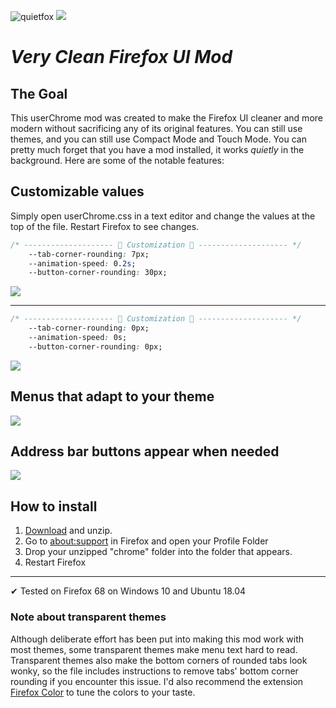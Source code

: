 ![quietfox](https://coekuss.com/quietfox/logo.png)
![](https://coekuss.com/quietfox/clean.png)
# *Very Clean Firefox UI Mod*

## The Goal
This userChrome mod was created to make the Firefox UI cleaner and more modern without sacrificing any of its original features. You can still use themes, and you can still use Compact Mode and Touch Mode. You can pretty much forget that you have a mod installed, it works *quietly* in the background. Here are some of the notable features:


## Customizable values 
Simply open userChrome.css in a text editor and change the values at the top of the file. Restart Firefox to see changes.

```CSS
/* -------------------- 🎨 Customization 🎨 -------------------- */
    --tab-corner-rounding: 7px;
    --animation-speed: 0.2s;
    --button-corner-rounding: 30px;
```
![](https://coekuss.com/quietfox/fluid.gif)

-----

```CSS
/* -------------------- 🎨 Customization 🎨 -------------------- */
    --tab-corner-rounding: 0px;
    --animation-speed: 0s;
    --button-corner-rounding: 0px;
```
![](https://coekuss.com/quietfox/snappy.gif)


## Menus that adapt to your theme
![](https://coekuss.com/quietfox/menus.jpg)

## Address bar buttons appear when needed
![](https://coekuss.com/quietfox/urlbar_buttons.gif)



## How to install
1. [Download](https://coekuss.com/quietfox/quietfox.zip) and unzip.
2. Go to [about:support](about:support) in Firefox and open your Profile Folder
3. Drop your unzipped "chrome" folder into the folder that appears.
4. Restart Firefox

---
✔ Tested on Firefox 68 on Windows 10 and Ubuntu 18.04

### Note about transparent themes
Although deliberate effort has been put into making this mod work with most themes, some transparent themes make menu text hard to read. Transparent themes also make the bottom corners of rounded tabs look wonky, so the file includes instructions to remove tabs' bottom corner rounding if you encounter this issue. I'd also recommend the extension [Firefox Color](https://addons.mozilla.org/en-US/firefox/addon/firefox-color/) to tune the colors to your taste.